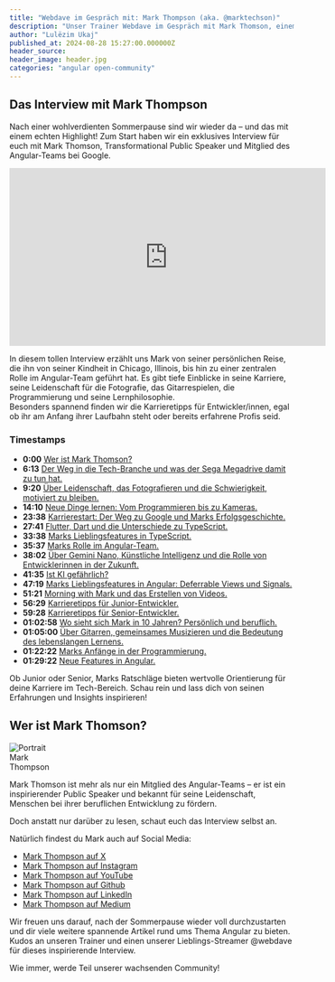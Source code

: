 ```yaml
---
title: "Webdave im Gespräch mit: Mark Thompson (aka. @marktechson)"
description: "Unser Trainer Webdave im Gespräch mit Mark Thomson, einem zentralen Mitglied des Angular-Teams bei Google und Transformational Public Speaker. Erfahre mehr über Marks Karriere, seine Rolle bei Google, und wie seine Leidenschaft für Programmierung und Fotografie ihn inspiriert. Mark teilt wertvolle Karrieretipps und diskutiert über die neuesten Angular-Features sowie die Rolle von Künstlicher Intelligenz in der Entwicklung. Ein Muss für alle Entwicklerinnen und Entwickler – jetzt reinschauen!"
author: "Lulëzim Ukaj"
published_at: 2024-08-28 15:27:00.000000Z
header_source:
header_image: header.jpg
categories: "angular open-community"
---
```



## Das Interview mit Mark Thompson
Nach einer wohlverdienten Sommerpause sind wir wieder da – und das mit einem echten Highlight! Zum Start haben wir ein exklusives Interview für euch mit Mark Thomson, Transformational Public Speaker und Mitglied des Angular-Teams bei Google.


<iframe width="560" height="315" src="https://www.youtube.com/embed/tW5gBgM0QrI?si=zvWNKL4oIz5OJ_Yz" title="Interview mit Mark Thompson" frameborder="0" allow="accelerometer; autoplay; clipboard-write; encrypted-media; gyroscope; picture-in-picture; web-share" referrerpolicy="strict-origin-when-cross-origin" allowfullscreen></iframe>



In diesem tollen Interview erzählt uns Mark von seiner persönlichen Reise, die ihn von seiner Kindheit in Chicago, Illinois, bis hin zu einer zentralen Rolle im Angular-Team geführt hat. Es gibt tiefe Einblicke in seine Karriere, seine Leidenschaft für die Fotografie, das Gitarrespielen, die Programmierung und seine Lernphilosophie.  
Besonders spannend finden wir die Karrieretipps für Entwickler/innen, egal ob ihr am Anfang ihrer Laufbahn steht oder bereits erfahrene Profis seid.


### Timestamps


- **0:00** [Wer ist Mark Thomson?](https://www.youtube.com/embed/tW5gBgM0QrI?si=zvWNKL4oIz5OJ_Yz&start=0)
- **6:13** [Der Weg in die Tech-Branche und was der Sega Megadrive damit zu tun hat.](https://www.youtube.com/embed/tW5gBgM0QrI?si=zvWNKL4oIz5OJ_Yz&start=373)
- **9:20** [Über Leidenschaft, das Fotografieren und die Schwierigkeit, motiviert zu bleiben.](https://www.youtube.com/embed/tW5gBgM0QrI?si=zvWNKL4oIz5OJ_Yz&start=560)
- **14:10** [Neue Dinge lernen: Vom Programmieren bis zu Kameras.](https://www.youtube.com/embed/tW5gBgM0QrI?si=zvWNKL4oIz5OJ_Yz&start=850)
- **23:38** [Karrierestart: Der Weg zu Google und Marks Erfolgsgeschichte.](https://www.youtube.com/embed/tW5gBgM0QrI?si=zvWNKL4oIz5OJ_Yz&start=1418)
- **27:41** [Flutter, Dart und die Unterschiede zu TypeScript.](https://www.youtube.com/embed/tW5gBgM0QrI?si=zvWNKL4oIz5OJ_Yz&start=1661)
- **33:38** [Marks Lieblingsfeatures in TypeScript.](https://www.youtube.com/embed/tW5gBgM0QrI?si=zvWNKL4oIz5OJ_Yz&start=2018)
- **35:37** [Marks Rolle im Angular-Team.](https://www.youtube.com/embed/tW5gBgM0QrI?si=zvWNKL4oIz5OJ_Yz&start=2137)
- **38:02** [Über Gemini Nano, Künstliche Intelligenz und die Rolle von Entwicklerinnen in der Zukunft.](https://www.youtube.com/embed/tW5gBgM0QrI?si=zvWNKL4oIz5OJ_Yz&start=2282)
- **41:35** [Ist KI gefährlich?](https://www.youtube.com/embed/tW5gBgM0QrI?si=zvWNKL4oIz5OJ_Yz&start=2495)
- **47:19** [Marks Lieblingsfeatures in Angular: Deferrable Views und Signals.](https://www.youtube.com/embed/tW5gBgM0QrI?si=zvWNKL4oIz5OJ_Yz&start=2839)
- **51:21** [Morning with Mark und das Erstellen von Videos.](https://www.youtube.com/embed/tW5gBgM0QrI?si=zvWNKL4oIz5OJ_Yz&start=3081)
- **56:29** [Karrieretipps für Junior-Entwickler.](https://www.youtube.com/embed/tW5gBgM0QrI?si=zvWNKL4oIz5OJ_Yz&start=3389)
- **59:28** [Karrieretipps für Senior-Entwickler.](https://www.youtube.com/embed/tW5gBgM0QrI?si=zvWNKL4oIz5OJ_Yz&start=3568)
- **01:02:58** [Wo sieht sich Mark in 10 Jahren? Persönlich und beruflich.](https://www.youtube.com/embed/tW5gBgM0QrI?si=zvWNKL4oIz5OJ_Yz&start=3778)
- **01:05:00** [Über Gitarren, gemeinsames Musizieren und die Bedeutung des lebenslangen Lernens.](https://www.youtube.com/embed/tW5gBgM0QrI?si=zvWNKL4oIz5OJ_Yz&start=3900)
- **01:22:22** [Marks Anfänge in der Programmierung.](https://www.youtube.com/embed/tW5gBgM0QrI?si=zvWNKL4oIz5OJ_Yz&start=4942)
- **01:29:22** [Neue Features in Angular.](https://www.youtube.com/embed/tW5gBgM0QrI?si=zvWNKL4oIz5OJ_Yz&start=5362)




Ob Junior oder Senior, Marks Ratschläge bieten wertvolle Orientierung für deine Karriere im Tech-Bereich. Schau rein und lass dich von seinen Erfahrungen und Insights inspirieren!


## Wer ist Mark Thomson?


<img
style="max-width: 20%"
src="https://github.com/workshops-de/angular.de/blob/master/_posts/2024-08-26-webdave-im-gespraech-mit-mark-thompson/profilepic.jpg" alt="Portrait Mark Thompson"
class="lazy img-fluid img-rounded" data-src="profilepic.jpg" data-srcset="profilepic.jpg"
/>




Mark Thomson ist mehr als nur ein Mitglied des Angular-Teams – er ist ein inspirierender Public Speaker und bekannt für seine Leidenschaft, Menschen bei ihrer beruflichen Entwicklung zu fördern. 


Doch anstatt nur darüber zu lesen, schaut euch das Interview selbst an. 


Natürlich findest du Mark auch auf Social Media:


- [Mark Thompson auf X](https://x.com/marktechson)
- [Mark Thompson auf Instagram](https://www.instagram.com/marktechson)
- [Mark Thompson auf YouTube](https://www.youtube.com/@marktechson)
- [Mark Thompson auf Github](https://github.com/MarkTechson)
- [Mark Thompson auf LinkedIn](https://www.linkedin.com/in/marktechson)
- [Mark Thompson auf Medium](https://medium.com/@markathompson) 


Wir freuen uns darauf, nach der Sommerpause wieder voll durchzustarten und dir viele weitere spannende Artikel rund ums Thema Angular zu bieten. Kudos an unseren Trainer und einen unserer Lieblings-Streamer @webdave für dieses inspirierende Interview.


Wie immer, werde Teil unserer wachsenden Community!
